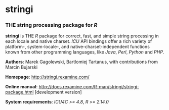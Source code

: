 # **stringi**

### THE string processing package for *R*


**stringi** is THE *R* package for correct, fast, and simple string processing in each locale and native charset. 
*ICU* API bindings offer a rich variety of platform-, system-locale-, and native-charset-independent functions 
known from other programming languages, like *Java*, *Perl*, *Python* and *PHP*.

**Authors**: Marek Gagolewski, Bartlomiej Tartanus, with contributions from Marcin Bujarski

**Homepage**: http://stringi.rexamine.com/

**Online manual**: http://docs.rexamine.com/R-man/stringi/stringi-package.html [development version]

**System requirements**: *ICU4C >= 4.8*, *R >= 2.14.0*
